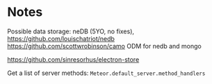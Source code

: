 # Notes

Possible data storage: neDB (5YO, no fixes), https://github.com/louischatriot/nedb
https://github.com/scottwrobinson/camo ODM for nedb and mongo

https://github.com/sinresorhus/electron-store

Get a list of server methods: `Meteor.default_server.method_handlers`


